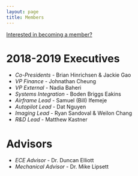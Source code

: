 ```yaml
---
layout: page
title: Members
---
```


[Interested in becoming a member?](/joinus)

# 2018-2019 Executives #
+ *Co-Presidents* - Brian Hinrichsen & Jackie Gao
+ *VP Finance* - Johnathan Cheung
+ *VP External* - Nadia Baheri
+ *Systems Integration* - Boden Briggs Eakins
+ *Airframe Lead* - Samuel (Bill) Ifemeje
+ *Autopilot Lead* - Dat Nguyen
+ *Imaging Lead* - Ryan Sandoval & Weilon Chang
+ *R&D Lead* - Matthew Kastner

# Advisors #
+ *ECE Advisor* - Dr. Duncan Elliott
+ *Mechanical Advisor* - Dr. Mike Lipsett
